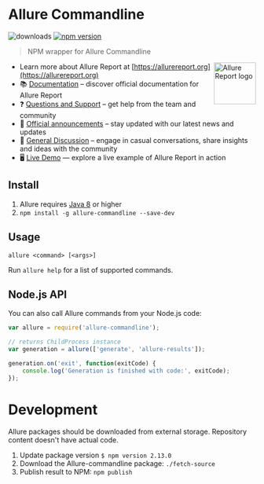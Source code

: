 # Allure Commandline 

![downloads](https://img.shields.io/npm/dm/allure-commandline.svg?style=flat-square) [![npm version](https://img.shields.io/npm/v/allure-commandline.svg?style=flat-square)](https://www.npmjs.com/package/allure-commandline)

> NPM wrapper for Allure Commandline

<img src="https://allurereport.org/public/img/allure-report.svg" height="85px" alt="Allure Report logo" align="right" />

- Learn more about Allure Report at [https://allurereport.org](https://allurereport.org)
- 📚 [Documentation](https://allurereport.org/docs/) – discover official documentation for Allure Report
- ❓ [Questions and Support](https://github.com/orgs/allure-framework/discussions/categories/questions-support) – get help from the team and community
- 📢 [Official announcements](https://github.com/orgs/allure-framework/discussions/categories/announcements) –  stay updated with our latest news and updates
- 💬 [General Discussion](https://github.com/orgs/allure-framework/discussions/categories/general-discussion) – engage in casual conversations, share insights and ideas with the community
- 🖥️ [Live Demo](https://demo.allurereport.org/) — explore a live example of Allure Report in action

## Install

1. Allure requires [Java 8](https://bell-sw.com/pages/downloads/#jdk-17-lts) or higher
2. `npm install -g allure-commandline --save-dev`

## Usage

```
allure <command> [<args>]
```
Run `allure help` for a list of supported commands.

## Node.js API

You can also call Allure commands from your Node.js code:

```js
var allure = require('allure-commandline');

// returns ChildProcess instance
var generation = allure(['generate', 'allure-results']);

generation.on('exit', function(exitCode) {
    console.log('Generation is finished with code:', exitCode);
});
```

# Development

Allure packages should be downloaded from external storage. Repository content doesn't have actual code.

1. Update package version `$ npm version 2.13.0`
1. Download the Allure-commandline package: `./fetch-source`
1. Publish result to NPM: `npm publish`

